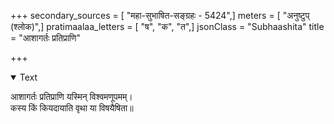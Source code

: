 +++
secondary_sources = [ "महा-सुभाषित-सङ्ग्रहः - 5424",]
meters = [ "अनुष्टुप् (श्लोक)",]
pratimaalaa_letters = [ "ष", "क", "त",]
jsonClass = "Subhaashita"
title = "आशागर्तः प्रतिप्राणि"

+++

<details open><summary>Text</summary>

आशागर्तः प्रतिप्राणि यस्मिन् विश्वमणूपमम्।  
कस्य किं कियदायाति वृथा या विषयैषिता॥
</details>
